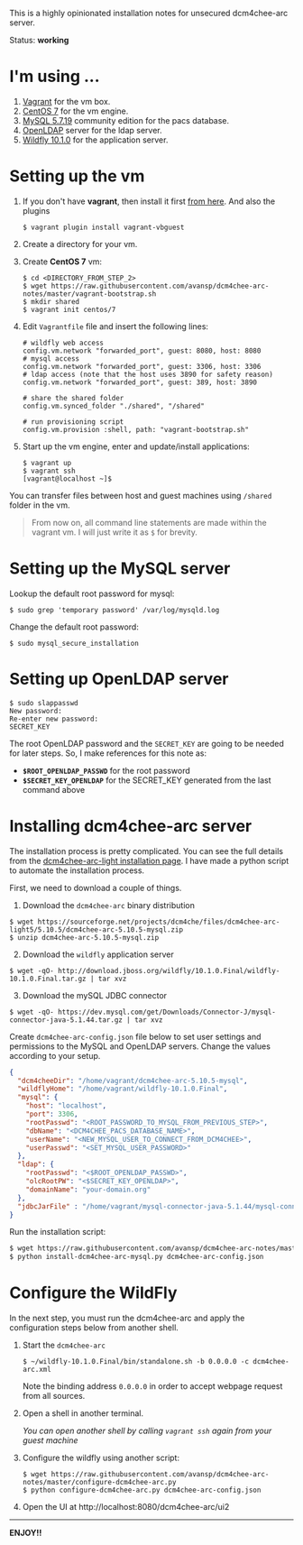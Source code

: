 This is a highly opinionated installation notes for unsecured dcm4chee-arc server.

Status: **working**

# I'm using ...

1. [Vagrant](https://www.vagrantup.com/) for the vm box.
2. [CentOS 7](https://www.centos.org/) for the vm engine.
3. [MySQL 5.7.19](https://www.mysql.com/) community edition for the pacs database.
4. [OpenLDAP](https://www.openldap.org/) server for the ldap server.
5. [Wildfly 10.1.0](http://wildfly.org/) for the application server.

# Setting up the vm

1. If you don't have **vagrant**, then install it first [from here](https://www.vagrantup.com/downloads.html).
   And also the plugins
   ```
   $ vagrant plugin install vagrant-vbguest
   ```

2. Create a directory for your vm.

3. Create **CentOS 7** vm:
   ```
   $ cd <DIRECTORY_FROM_STEP_2>
   $ wget https://raw.githubusercontent.com/avansp/dcm4chee-arc-notes/master/vagrant-bootstrap.sh
   $ mkdir shared
   $ vagrant init centos/7
   ```
   
3. Edit `Vagrantfile` file and insert the following lines:
   ```
   # wildfly web access
   config.vm.network "forwarded_port", guest: 8080, host: 8080
   # mysql access
   config.vm.network "forwarded_port", guest: 3306, host: 3306
   # ldap access (note that the host uses 3890 for safety reason)
   config.vm.network "forwarded_port", guest: 389, host: 3890

   # share the shared folder
   config.vm.synced_folder "./shared", "/shared"
   
   # run provisioning script
   config.vm.provision :shell, path: "vagrant-bootstrap.sh"
   ```
   
4. Start up the vm engine, enter and update/install applications:
   ```
   $ vagrant up
   $ vagrant ssh
   [vagrant@localhost ~]$ 
   ```

You can transfer files between host and guest machines using `/shared` folder in the vm.
   
> From now on, all command line statements are made within the vagrant vm. I will just write it as `$` for brevity.

# Setting up the MySQL server

Lookup the default root password for mysql:
```
$ sudo grep 'temporary password' /var/log/mysqld.log
```

Change the default root password:
```
$ sudo mysql_secure_installation
```

# Setting up OpenLDAP server

```
$ sudo slappasswd
New password:
Re-enter new password:
SECRET_KEY
```

The root OpenLDAP password and the `SECRET_KEY` are going to be needed for later steps. So, I make references for this note as:
* **`$ROOT_OPENLDAP_PASSWD`** for the root password
* **`$SECRET_KEY_OPENLDAP`** for the SECRET_KEY generated from the last command above

# Installing dcm4chee-arc server

The installation process is pretty complicated. You can see the full details from the [dcm4chee-arc-light installation page](https://github.com/dcm4che/dcm4chee-arc-light/wiki/Installation). I have made a python script to automate the installation process.

First, we need to download a couple of things.

1. Download the `dcm4chee-arc` binary distribution
```
$ wget https://sourceforge.net/projects/dcm4che/files/dcm4chee-arc-light5/5.10.5/dcm4chee-arc-5.10.5-mysql.zip
$ unzip dcm4chee-arc-5.10.5-mysql.zip
```

2. Download the `wildfly` application server
```
$ wget -qO- http://download.jboss.org/wildfly/10.1.0.Final/wildfly-10.1.0.Final.tar.gz | tar xvz
```

3. Download the mySQL JDBC connector
```
$ wget -qO- https://dev.mysql.com/get/Downloads/Connector-J/mysql-connector-java-5.1.44.tar.gz | tar xvz
```

Create `dcm4chee-arc-config.json` file below to set user settings and permissions to the MySQL and OpenLDAP servers. Change the values according to your setup.
```json
{
  "dcm4cheeDir": "/home/vagrant/dcm4chee-arc-5.10.5-mysql",
  "wildflyHome": "/home/vagrant/wildfly-10.1.0.Final",
  "mysql": {
    "host": "localhost",
    "port": 3306,
    "rootPasswd": "<ROOT_PASSWORD_TO_MYSQL_FROM_PREVIOUS_STEP>",
    "dbName": "<DCM4CHEE_PACS_DATABASE_NAME>",
    "userName": "<NEW_MYSQL_USER_TO_CONNECT_FROM_DCM4CHEE>",
    "userPasswd": "<SET_MYSQL_USER_PASSWORD>"
  },
  "ldap": {
    "rootPasswd": "<$ROOT_OPENLDAP_PASSWD>",
    "olcRootPW": "<$SECRET_KEY_OPENLDAP>",
    "domainName": "your-domain.org"
  },
  "jdbcJarFile" : "/home/vagrant/mysql-connector-java-5.1.44/mysql-connector-java-5.1.44-bin.jar"
}
```

Run the installation script:
```bash
$ wget https://raw.githubusercontent.com/avansp/dcm4chee-arc-notes/master/install-dcm4chee-arc-mysql.py
$ python install-dcm4chee-arc-mysql.py dcm4chee-arc-config.json
```

# Configure the WildFly

In the next step, you must run the dcm4chee-arc and apply the configuration steps below from another shell.

1. Start the `dcm4chee-arc`
   ```
   $ ~/wildfly-10.1.0.Final/bin/standalone.sh -b 0.0.0.0 -c dcm4chee-arc.xml
   ```
   Note the binding address `0.0.0.0` in order to accept webpage request from all sources.
   
2. Open a shell in another terminal.

   *You can open another shell by calling `vagrant ssh` again from your guest machine*

3. Configure the wildfly using another script:
   ```
   $ wget https://raw.githubusercontent.com/avansp/dcm4chee-arc-notes/master/configure-dcm4chee-arc.py
   $ python configure-dcm4chee-arc.py dcm4chee-arc-config.json
   ```  
   
4. Open the UI at http://localhost:8080/dcm4chee-arc/ui2


-----
**ENJOY!!**
